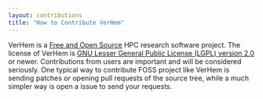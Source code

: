 ```yaml
---
layout: contributions
title: "How to Contribute VerHem"
---
```


VerHem is a [Free and Open Source](https://en.wikipedia.org/wiki/Free_and_open-source_software) HPC research software project. The license of VerHem is [GNU Lesser General Public License (LGPL) version 2.0](https://en.wikipedia.org/wiki/GNU_Lesser_General_Public_License) or newer. Contributions from users are important and will be considered seriously. One typical way to contribute FOSS project like VerHem is sending patches or opening pull requests of the source tree, while a much simpler way is open a issue to send your requests.       
